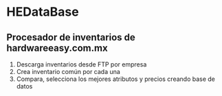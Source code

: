 # HEDataBase

Procesador de inventarios de hardwareeasy.com.mx
---

1. Descarga inventarios desde FTP por empresa
2. Crea inventario común por cada una
3. Compara, selecciona los mejores atributos y precios creando base de datos
